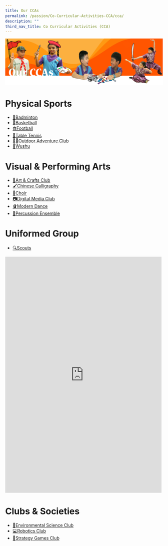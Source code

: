 ```yaml
---
title: Our CCAs
permalink: /passion/Co-Curricular-Activities-CCA/cca/
description: ""
third_nav_title: Co Curricular Activities (CCA)
---
```

![](/images/CCAbanner.png)

# Physical Sports
* [🏸Badminton](https://staging.d2i1deds856vl0.amplifyapp.com/passion/Co-Curricular-Activities-CCA/physicalsports/badminton/)
* [🏀Basketball](https://staging.d2i1deds856vl0.amplifyapp.com/cca/physicalsports/basketball/)
* [⚽️Football](https://staging.d2i1deds856vl0.amplifyapp.com/cca/physicalsports/football/)
* [🏓Table Tennis](https://staging.d2i1deds856vl0.amplifyapp.com/cca/physicalsports/tabletennis/)
* [🧗‍♂️Outdoor Adventure Club](https://staging.d2i1deds856vl0.amplifyapp.com/cca/physicalsports/outdoor/)
* [🥋Wushu](https://staging.d2i1deds856vl0.amplifyapp.com/cca/physicalsports/wushu/)

# Visual & Performing Arts
* [🎨Art & Crafts Club](https://staging.d2i1deds856vl0.amplifyapp.com/cca/vparts/artcraftsclub/)
* [🖌Chinese Calligraphy](https://staging.d2i1deds856vl0.amplifyapp.com/cca/vparts/chinesecalligraphy/)
* [🎤Choir](https://staging.d2i1deds856vl0.amplifyapp.com/cca/vparts/choir/) 
* [📷Digital Media Club](https://staging.d2i1deds856vl0.amplifyapp.com/cca/vparts/digitalmediaclub/)
* [🩰Modern Dance](https://staging.d2i1deds856vl0.amplifyapp.com/cca/vparts/moderndance/)
* [🎵Percussion Ensemble](https://staging.d2i1deds856vl0.amplifyapp.com/cca/vparts/percussionensemble/)

# Uniformed Group
* [🔍Scouts](https://staging.d2i1deds856vl0.amplifyapp.com/cca/uniformedgp/scouts/) 

<iframe src="https://www.facebook.com/plugins/post.php?href=https%3A%2F%2Fwww.facebook.com%2Fpermalink.php%3Fstory_fbid%3Dpfbid09adk9HgxYjN43hA2fSQnPfWuGiRX9CkppEGpMPj665sjJjEgCzHC1KLvzhFffbjTl%26id%3D763228920471063&show_text=true&width=500" width="500" height="754" style="border:none;overflow:hidden" scrolling="no" frameborder="0" allowfullscreen="true" allow="autoplay; clipboard-write; encrypted-media; picture-in-picture; web-share"></iframe>

# Clubs & Societies
* [🌳Environmental Science Club](https://staging.d2i1deds856vl0.amplifyapp.com/cca/clubs/environmentalscienceclub/)
* [💻Robotics Club](https://staging.d2i1deds856vl0.amplifyapp.com/cca/clubs/roboticsclub/)
* [🎲Strategy Games Club](https://staging.d2i1deds856vl0.amplifyapp.com/cca/clubs/strategygamesclub/)